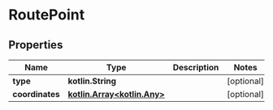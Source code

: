
# RoutePoint

## Properties
Name | Type | Description | Notes
------------ | ------------- | ------------- | -------------
**type** | **kotlin.String** |  |  [optional]
**coordinates** | [**kotlin.Array&lt;kotlin.Any&gt;**](kotlin.Any.md) |  |  [optional]



